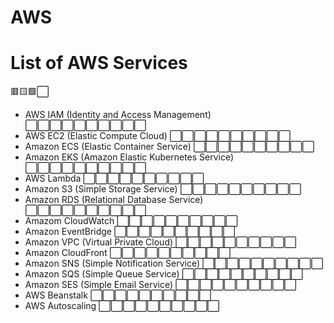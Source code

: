 # AWS

# List of AWS Services

🟥🟨🟩⬜

* AWS IAM (Identity and Access Management) ⬜⬜⬜⬜⬜⬜⬜⬜⬜⬜
* AWS EC2 (Elastic Compute Cloud) ⬜⬜⬜⬜⬜⬜⬜⬜⬜⬜
* Amazon ECS (Elastic Container Service) ⬜⬜⬜⬜⬜⬜⬜⬜⬜⬜
* Amazon EKS (Amazon Elastic Kubernetes Service) ⬜⬜⬜⬜⬜⬜⬜⬜⬜⬜
* AWS Lambda ⬜⬜⬜⬜⬜⬜⬜⬜⬜⬜
* Amazon S3 (Simple Storage Service) ⬜⬜⬜⬜⬜⬜⬜⬜⬜⬜
* Amazon RDS (Relational Database Service) ⬜⬜⬜⬜⬜⬜⬜⬜⬜⬜
* Amazom CloudWatch ⬜⬜⬜⬜⬜⬜⬜⬜⬜⬜
* Amazon EventBridge ⬜⬜⬜⬜⬜⬜⬜⬜⬜⬜
* Amazon VPC (Virtual Private Cloud) ⬜⬜⬜⬜⬜⬜⬜⬜⬜⬜
* Amazon CloudFront ⬜⬜⬜⬜⬜⬜⬜⬜⬜⬜
* Amazon SNS (Simple Notification Service) ⬜⬜⬜⬜⬜⬜⬜⬜⬜⬜
* Amazon SQS (Simple Queue Service) ⬜⬜⬜⬜⬜⬜⬜⬜⬜⬜
* Amazon SES (Simple Email Service) ⬜⬜⬜⬜⬜⬜⬜⬜⬜⬜
* AWS Beanstalk ⬜⬜⬜⬜⬜⬜⬜⬜⬜⬜
* AWS Autoscaling ⬜⬜⬜⬜⬜⬜⬜⬜⬜⬜
